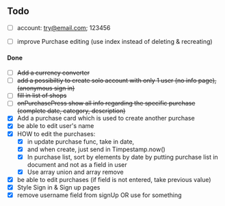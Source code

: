## Todo

- [ ] account: try@email.com; 123456

- [ ] improve Purchase editing (use index instead of deleting & recreating)


#### Done

- [ ] ~~Add a currency converter~~
- [ ] ~~add a possibiltiy to create solo account with only 1 user (no info page), (anonymous sign in)~~
- [ ] ~~fill in list of shops~~
- [ ] ~~onPurchasePress show all info regarding the specific purchase (complete date, category, description)~~
- [x] Add a purchase card which is used to create another purchase
- [x] be able to edit user's name
- [x] HOW to edit the purchases:
    - [x] in update purchase func, take in date, 
    - [x] and when create, just send in Timpestamp.now()
    - [x] In purchase list, sort by elements by date by putting purchase list in document and not as a field in user
    - [x] Use array union and array remove 
- [x] be able to edit purchases (if field is not entered, take previous value)
- [x] Style Sign in & Sign up pages
- [x] remove username field from signUp OR use for something